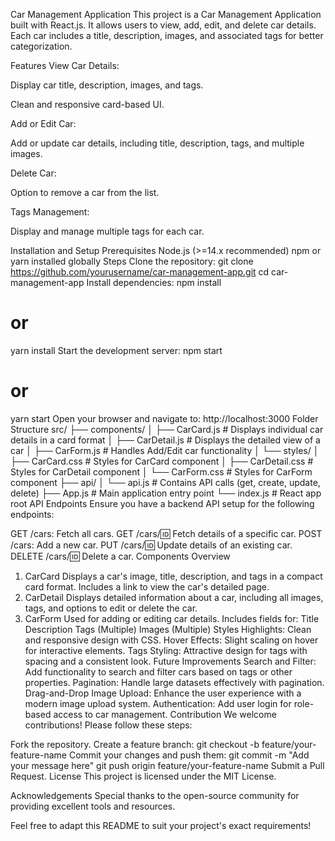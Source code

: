 Car Management Application
This project is a Car Management Application built with React.js. It allows users to view, add, edit, and delete car details. Each car includes a title, description, images, and associated tags for better categorization.

Features
View Car Details:

Display car title, description, images, and tags.

Clean and responsive card-based UI.

Add or Edit Car:

Add or update car details, including title, description, tags, and multiple images.

Delete Car:

Option to remove a car from the list.

Tags Management:

Display and manage multiple tags for each car.

Installation and Setup
Prerequisites
Node.js (>=14.x recommended) npm or yarn installed globally
Steps
Clone the repository:
   git clone https://github.com/yourusername/car-management-app.git
   cd car-management-app
Install dependencies:
   npm install
   # or
   yarn install
Start the development server:
   npm start
   # or
   yarn start
Open your browser and navigate to:
   http://localhost:3000
Folder Structure
src/
├── components/
│   ├── CarCard.js        # Displays individual car details in a card format
│   ├── CarDetail.js      # Displays the detailed view of a car
│   ├── CarForm.js        # Handles Add/Edit car functionality
│   └── styles/
│       ├── CarCard.css   # Styles for CarCard component
│       ├── CarDetail.css # Styles for CarDetail component
│       └── CarForm.css   # Styles for CarForm component
├── api/
│   └── api.js            # Contains API calls (get, create, update, delete)
├── App.js                # Main application entry point
└── index.js              # React app root
API Endpoints
Ensure you have a backend API setup for the following endpoints:

GET /cars: Fetch all cars. GET /cars/:id: Fetch details of a specific car. POST /cars: Add a new car. PUT /cars/:id: Update details of an existing car. DELETE /cars/:id: Delete a car.
Components Overview
1. CarCard
Displays a car's image, title, description, and tags in a compact card format. Includes a link to view the car's detailed page.
2. CarDetail
Displays detailed information about a car, including all images, tags, and options to edit or delete the car.
3. CarForm
Used for adding or editing car details. Includes fields for: Title Description Tags (Multiple) Images (Multiple)
Styles
Highlights:
Clean and responsive design with CSS. Hover Effects: Slight scaling on hover for interactive elements. Tags Styling: Attractive design for tags with spacing and a consistent look.
Future Improvements
Search and Filter: Add functionality to search and filter cars based on tags or other properties. Pagination: Handle large datasets effectively with pagination. Drag-and-Drop Image Upload: Enhance the user experience with a modern image upload system. Authentication: Add user login for role-based access to car management.
Contribution
We welcome contributions! Please follow these steps:

Fork the repository. Create a feature branch:
   git checkout -b feature/your-feature-name
Commit your changes and push them:
   git commit -m "Add your message here"
   git push origin feature/your-feature-name
Submit a Pull Request.
License
This project is licensed under the MIT License.

Acknowledgements
Special thanks to the open-source community for providing excellent tools and resources.

Feel free to adapt this README to suit your project's exact requirements!